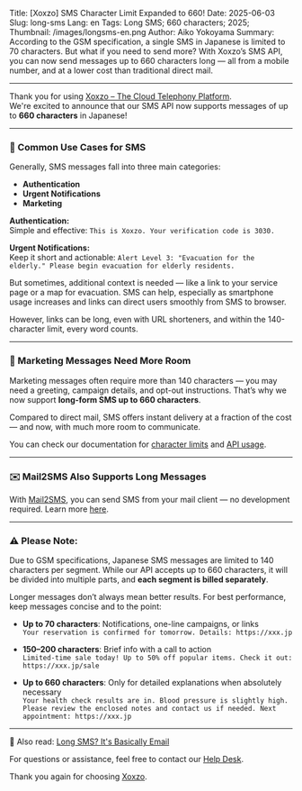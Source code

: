 Title: [Xoxzo] SMS Character Limit Expanded to 660!
Date: 2025-06-03
Slug: long-sms
Lang: en
Tags: Long SMS; 660 characters; 2025;
Thumbnail: /images/longsms-en.png
Author: Aiko Yokoyama
Summary: According to the GSM specification, a single SMS in Japanese is limited to 70 characters. But what if you need to send more? With Xoxzo’s SMS API, you can now send messages up to 660 characters long — all from a mobile number, and at a lower cost than traditional direct mail.

---

Thank you for using [Xoxzo – The Cloud Telephony Platform](https://www.xoxzo.com/).  
We're excited to announce that our SMS API now supports messages of up to **660 characters** in Japanese!

---

### 💬 Common Use Cases for SMS

Generally, SMS messages fall into three main categories:
- **Authentication**
- **Urgent Notifications**
- **Marketing**

**Authentication:**  
Simple and effective:
```This is Xoxzo. Your verification code is 3030.```

**Urgent Notifications:**  
Keep it short and actionable:
```Alert Level 3: "Evacuation for the elderly." Please begin evacuation for elderly residents.```


But sometimes, additional context is needed — like a link to your service page or a map for evacuation. SMS can help, especially as smartphone usage increases and links can direct users smoothly from SMS to browser.

However, links can be long, even with URL shorteners, and within the 140-character limit, every word counts.

---

### 📢 Marketing Messages Need More Room

Marketing messages often require more than 140 characters — you may need a greeting, campaign details, and opt-out instructions. That’s why we now support **long-form SMS up to 660 characters**.

Compared to direct mail, SMS offers instant delivery at a fraction of the cost — and now, with much more room to communicate.

You can check our documentation for [character limits](https://help.xoxzo.com/en/xoxzo-cloud-telephony/sms-api/articles/how-many-characters-would-fit-within-1-x-sms/) and [API usage](https://docs.xoxzo.com/en/sms#send-sms-messages-api).

---

### ✉️ Mail2SMS Also Supports Long Messages

With [Mail2SMS](https://www.xoxzo.com/en/about/mail2sms-api/), you can send SMS from your mail client — no development required. Learn more [here](https://help.xoxzo.com/en/xoxzo-cloud-telephony/sms-api/articles/how-to-send-via-mail2sms/).

---

### ⚠️ Please Note:
Due to GSM specifications, Japanese SMS messages are limited to 140 characters per segment. While our API accepts up to 660 characters, it will be divided into multiple parts, and **each segment is billed separately**.

Longer messages don’t always mean better results. For best performance, keep messages concise and to the point:

- **Up to 70 characters**: Notifications, one-line campaigns, or links  
  `Your reservation is confirmed for tomorrow. Details: https://xxx.jp`

- **150–200 characters**: Brief info with a call to action  
  `Limited-time sale today! Up to 50% off popular items. Check it out: https://xxx.jp/sale`

- **Up to 660 characters**: Only for detailed explanations when absolutely necessary  
  `Your health check results are in. Blood pressure is slightly high. Please review the enclosed notes and contact us if needed. Next appointment: https://xxx.jp`

---

📰 Also read: [Long SMS? It's Basically Email](https://blog.xoxzo.com/en/2021/12/07/long-sms-is-not-sms/)

For questions or assistance, feel free to contact our [Help Desk](mailto:help@xoxzo.com).

Thank you again for choosing [Xoxzo](https://www.xoxzo.com/).
